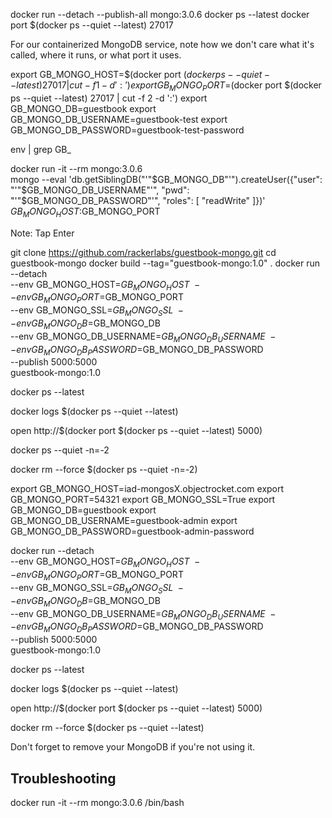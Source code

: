 docker run --detach --publish-all mongo:3.0.6
docker ps --latest
docker port $(docker ps --quiet --latest) 27017

For our containerized MongoDB service, note how we don't care what it's called, where it runs, or what port it uses.

export GB_MONGO_HOST=$(docker port $(docker ps --quiet --latest) 27017 | cut -f 1 -d ':')
export GB_MONGO_PORT=$(docker port $(docker ps --quiet --latest) 27017 | cut -f 2 -d ':')
export GB_MONGO_DB=guestbook
export GB_MONGO_DB_USERNAME=guestbook-test
export GB_MONGO_DB_PASSWORD=guestbook-test-password

env | grep GB_

docker run -it --rm mongo:3.0.6 \
  mongo --eval 'db.getSiblingDB("'"$GB_MONGO_DB"'").createUser({"user": "'"$GB_MONGO_DB_USERNAME"'", "pwd": "'"$GB_MONGO_DB_PASSWORD"'", "roles": [ "readWrite" ]})' $GB_MONGO_HOST:$GB_MONGO_PORT

Note: Tap Enter

git clone https://github.com/rackerlabs/guestbook-mongo.git
cd guestbook-mongo
docker build --tag="guestbook-mongo:1.0" .
docker run --detach \
  --env GB_MONGO_HOST=$GB_MONGO_HOST \
  --env GB_MONGO_PORT=$GB_MONGO_PORT \
  --env GB_MONGO_SSL=$GB_MONGO_SSL \
  --env GB_MONGO_DB=$GB_MONGO_DB \
  --env GB_MONGO_DB_USERNAME=$GB_MONGO_DB_USERNAME \
  --env GB_MONGO_DB_PASSWORD=$GB_MONGO_DB_PASSWORD \
  --publish 5000:5000 \
  guestbook-mongo:1.0

docker ps --latest

docker logs $(docker ps --quiet --latest)

open http://$(docker port $(docker ps --quiet --latest) 5000)

docker ps --quiet -n=-2

docker rm --force $(docker ps --quiet -n=-2)

export GB_MONGO_HOST=iad-mongosX.objectrocket.com
export GB_MONGO_PORT=54321
export GB_MONGO_SSL=True
export GB_MONGO_DB=guestbook
export GB_MONGO_DB_USERNAME=guestbook-admin
export GB_MONGO_DB_PASSWORD=guestbook-admin-password

docker run --detach \
  --env GB_MONGO_HOST=$GB_MONGO_HOST \
  --env GB_MONGO_PORT=$GB_MONGO_PORT \
  --env GB_MONGO_SSL=$GB_MONGO_SSL \
  --env GB_MONGO_DB=$GB_MONGO_DB \
  --env GB_MONGO_DB_USERNAME=$GB_MONGO_DB_USERNAME \
  --env GB_MONGO_DB_PASSWORD=$GB_MONGO_DB_PASSWORD \
  --publish 5000:5000 \
  guestbook-mongo:1.0

docker ps --latest

docker logs $(docker ps --quiet --latest)

open http://$(docker port $(docker ps --quiet --latest) 5000)

docker rm --force $(docker ps --quiet --latest)

Don't forget to remove your MongoDB if you're not using it.

## Troubleshooting

docker run -it --rm mongo:3.0.6 /bin/bash

